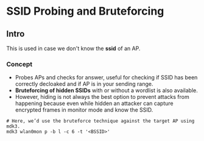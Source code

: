 # SSID Probing and Bruteforcing

## Intro

This is used in case we don't know the **ssid** of an AP.

### Concept

* Probes APs and checks for answer, useful for checking if SSID has been correctly decloaked and if AP is in your sending range.&#x20;
* **Bruteforcing of hidden SSIDs** with or without a wordlist is also available.
* However, hiding is not always the best option to prevent attacks from happening because even while hidden an attacker can capture encrypted frames in monitor mode and know the SSID.

```
# Here, we’d use the bruteforce technique against the target AP using mdk3.
mdk3 wlan0mon p -b l -c 6 -t '<BSSID>'
```
